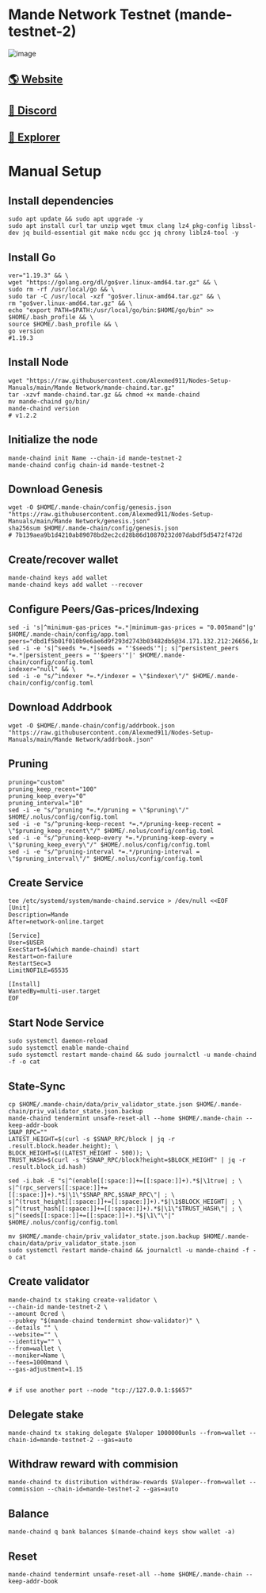 # Mande Network Testnet (mande-testnet-2)

![image](https://pbs.twimg.com/profile_banners/1572091322374451200/1663658882/1500x500)

## <a href="https://www.mande.network/">🌎 Website </a>
## <a href="https://discord.gg/9Ugch3fRC2">💎 Discord </a>
## <a href="https://explorer.stavr.tech/mande-chain">🚀 Explorer </a>

# Manual Setup

## Install dependencies
```
sudo apt update && sudo apt upgrade -y
sudo apt install curl tar unzip wget tmux clang lz4 pkg-config libssl-dev jq build-essential git make ncdu gcc jq chrony liblz4-tool -y
```
## Install Go
```
ver="1.19.3" && \
wget "https://golang.org/dl/go$ver.linux-amd64.tar.gz" && \
sudo rm -rf /usr/local/go && \
sudo tar -C /usr/local -xzf "go$ver.linux-amd64.tar.gz" && \
rm "go$ver.linux-amd64.tar.gz" && \
echo "export PATH=$PATH:/usr/local/go/bin:$HOME/go/bin" >> $HOME/.bash_profile && \
source $HOME/.bash_profile && \
go version    
#1.19.3
```
## Install Node

```
wget "https://raw.githubusercontent.com/Alexmed911/Nodes-Setup-Manuals/main/Mande Network/mande-chaind.tar.gz"
tar -xzvf mande-chaind.tar.gz && chmod +x mande-chaind
mv mande-chaind go/bin/
mande-chaind version
# v1.2.2
```
## Initialize the node
```
mande-chaind init Name --chain-id mande-testnet-2
mande-chaind config chain-id mande-testnet-2
```

## Download Genesis
```
wget -O $HOME/.mande-chain/config/genesis.json "https://raw.githubusercontent.com/Alexmed911/Nodes-Setup-Manuals/main/Mande Network/genesis.json"
sha256sum $HOME/.mande-chain/config/genesis.json
# 7b139aea9b1d4210ab89078bd2ec2cd28b86d10870232d07dabdf5d5472f472d
```
## Create/recover wallet
```
mande-chaind keys add wallet
mande-chaind keys add wallet --recover
```

## Configure Peers/Gas-prices/Indexing
```
sed -i 's|^minimum-gas-prices *=.*|minimum-gas-prices = "0.005mand"|g' $HOME/.mande-chain/config/app.toml
peers="dbd1f5b01f010b9e6ae6d9f293d2743b03482db5@34.171.132.212:26656,1d1da5742bdd281f0829124ec60033f374e9ddac@34.170.16.69:26656"
sed -i -e 's|^seeds *=.*|seeds = "'$seeds'"|; s|^persistent_peers *=.*|persistent_peers = "'$peers'"|' $HOME/.mande-chain/config/config.toml
indexer="null" && \
sed -i -e "s/^indexer *=.*/indexer = \"$indexer\"/" $HOME/.mande-chain/config/config.toml
```
## Download Addrbook
```
wget -O $HOME/.mande-chain/config/addrbook.json "https://raw.githubusercontent.com/Alexmed911/Nodes-Setup-Manuals/main/Mande Network/addrbook.json"
```
## Pruning
```
pruning="custom"
pruning_keep_recent="100"
pruning_keep_every="0"
pruning_interval="10"
sed -i -e "s/^pruning *=.*/pruning = \"$pruning\"/" $HOME/.nolus/config/config.toml
sed -i -e "s/^pruning-keep-recent *=.*/pruning-keep-recent = \"$pruning_keep_recent\"/" $HOME/.nolus/config/config.toml
sed -i -e "s/^pruning-keep-every *=.*/pruning-keep-every = \"$pruning_keep_every\"/" $HOME/.nolus/config/config.toml
sed -i -e "s/^pruning-interval *=.*/pruning-interval = \"$pruning_interval\"/" $HOME/.nolus/config/config.toml
```
## Create Service
```
tee /etc/systemd/system/mande-chaind.service > /dev/null <<EOF
[Unit]
Description=Mande
After=network-online.target

[Service]
User=$USER
ExecStart=$(which mande-chaind) start
Restart=on-failure
RestartSec=3
LimitNOFILE=65535

[Install]
WantedBy=multi-user.target
EOF
```
## Start Node Service
```
sudo systemctl daemon-reload
sudo systemctl enable mande-chaind
sudo systemctl restart mande-chaind && sudo journalctl -u mande-chaind -f -o cat
```
## State-Sync
```
cp $HOME/.mande-chain/data/priv_validator_state.json $HOME/.mande-chain/priv_validator_state.json.backup
mande-chaind tendermint unsafe-reset-all --home $HOME/.mande-chain --keep-addr-book
SNAP_RPC=""
LATEST_HEIGHT=$(curl -s $SNAP_RPC/block | jq -r .result.block.header.height); \
BLOCK_HEIGHT=$((LATEST_HEIGHT - 500)); \
TRUST_HASH=$(curl -s "$SNAP_RPC/block?height=$BLOCK_HEIGHT" | jq -r .result.block_id.hash)

sed -i.bak -E "s|^(enable[[:space:]]+=[[:space:]]+).*$|\1true| ; \
s|^(rpc_servers[[:space:]]+=[[:space:]]+).*$|\1\"$SNAP_RPC,$SNAP_RPC\"| ; \
s|^(trust_height[[:space:]]+=[[:space:]]+).*$|\1$BLOCK_HEIGHT| ; \
s|^(trust_hash[[:space:]]+=[[:space:]]+).*$|\1\"$TRUST_HASH\"| ; \
s|^(seeds[[:space:]]+=[[:space:]]+).*$|\1\"\"|" $HOME/.nolus/config/config.toml

mv $HOME/.mande-chain/priv_validator_state.json.backup $HOME/.mande-chain/data/priv_validator_state.json
sudo systemctl restart mande-chaind && journalctl -u mande-chaind -f -o cat
```
## Create validator
```
mande-chaind tx staking create-validator \
--chain-id mande-testnet-2 \
--amount 0cred \
--pubkey "$(mande-chaind tendermint show-validator)" \
--details "" \
--website="" \
--identity="" \
--from=wallet \
--moniker=Name \
--fees=1000mand \
--gas-adjustment=1.15

  
# if use another port --node "tcp://127.0.0.1:$$657"
  ``` 
##  Delegate stake
```
mande-chaind tx staking delegate $Valoper 1000000unls --from=wallet --chain-id=mande-testnet-2 --gas=auto
```
##  Withdraw reward with commision
```
mande-chaind tx distribution withdraw-rewards $Valoper--from=wallet --commission --chain-id=mande-testnet-2 --gas=auto
```
##  Balance
```
mande-chaind q bank balances $(mande-chaind keys show wallet -a)
```
##  Reset
```
mande-chaind tendermint unsafe-reset-all --home $HOME/.mande-chain --keep-addr-book
